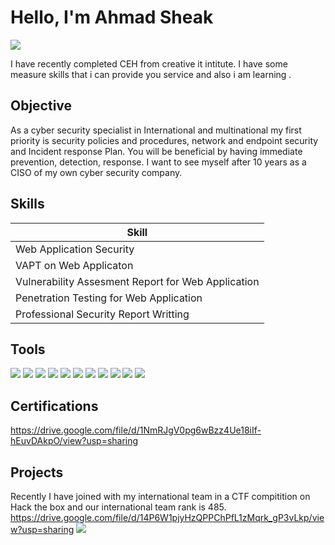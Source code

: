 # Hello, I'm Ahmad Sheak 
<a href="https://www.linkedin.com/in/ahmad-sheak-6a8595288/"><img src="https://img.shields.io/badge/-LinkedIn-0072b1?&style=for-the-badge&logo=linkedin&logoColor=white" /></a>


I have recently completed CEH from creative it intitute. I have some measure skills that i can provide you service and also i am learning .

## Objective

As a cyber security specialist in International and multinational my first priority is security policies and procedures, network and endpoint security and Incident response Plan. You will be beneficial by having immediate prevention, detection, response. I want to see myself after 10 years as a CISO of my own cyber security company.

## Skills

| Skill                                         
|-----------------------------------------------
| Web Application Security                      
| VAPT on Web Applicaton
| Vulnerability Assesment Report for Web Application     
| Penetration Testing for Web Application   
| Professional Security Report Writting 

## Tools

<div>
     <img src="https://img.shields.io/badge/-Burp_Suite-FF5733?style=for-the-badge&logo=Burp_Suite&logoColor=white" />
     <img src="https://img.shields.io/badge/-Suricata-EF3B2D?&style=for-the-badge&logo=Suricata&logoColor=white" />
       <img src="https://img.shields.io/badge/-Zeek-777BB4?&style=for-the-badge&logo=Zeek&logoColor=white" />
       <img src="https://img.shields.io/badge/-OWASP_ZAP-8A2BE2?style=for-the-badge&logo=OWASP&logoColor=white" />
<img src="https://img.shields.io/badge/-Nmap-2C2D72?style=for-the-badge&logo=Nmap&logoColor=white" />
<img src="https://img.shields.io/badge/-Metasploit-EE5A24?style=for-the-badge&logo=Metasploit&logoColor=white" />
<img src="https://img.shields.io/badge/-Nessus-0095D5?style=for-the-badge&logo=Nessus&logoColor=white" />
<img src="https://img.shields.io/badge/-Acunetix-0080FF?style=for-the-badge&logo=Acunetix&logoColor=white" />
<img src="https://img.shields.io/badge/-Sqlmap-FFD700?style=for-the-badge&logo=Python&logoColor=white" />
<img src="https://img.shields.io/badge/-BeEF-8B0000?style=for-the-badge&logo=javascript&logoColor=white" />
<img src="https://img.shields.io/badge/-Snort-222222?style=for-the-badge&logo=Snort&logoColor=white" />

    
  
</div>


## Certifications

https://drive.google.com/file/d/1NmRJgV0pg6wBzz4Ue18iIf-hEuvDAkpO/view?usp=sharing

## Projects
Recently I have joined with my international team in a CTF compitition on Hack the box and our international team rank is 485.
 https://drive.google.com/file/d/14P6W1pjyHzQPPChPfL1zMqrk_gP3vLkp/view?usp=sharing <img src="https://img.shields.io/badge/-Hack_The_Box-3498DB?style=for-the-badge&logoColor=white" />

